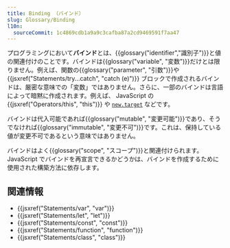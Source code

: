 ```yaml
---
title: Binding （バインド）
slug: Glossary/Binding
l10n:
  sourceCommit: 1c4869cdb1a9a9c3cafba87a2cd9469591f7aa47
---
```


プログラミングにおいて**バインド**とは、{{glossary("identifier","識別子")}}と値の関連付けのことです。バインドは{{glossary("variable", "変数")}}だけとは限りません。例えば、関数の{{glossary("parameter", "引数")}}や {{jsxref("Statements/try...catch", "catch (e)")}} ブロックで作成されるバインドは、厳密な意味での「変数」ではありません。さらに、一部のバインドは言語によって暗黙に作成されます。例えば、 JavaScript の {{jsxref("Operators/this", "this")}} や [`new.target`](/ja/docs/Web/JavaScript/Reference/Operators/new.target) などです。

バインドは代入可能であれば{{glossary("mutable", "変更可能")}}であり、そうでなければ{{glossary("immutable", "変更不可")}}です。これは、保持している値が変更不可であるという意味ではありません。

バインドはよく{{glossary("scope", "スコープ")}}と関連付けられます。 JavaScript でバインドを再宣言できるかどうかは、バインドを作成するために使用された構築方法に依存します。

## 関連情報

- {{jsxref("Statements/var", "var")}}
- {{jsxref("Statements/let", "let")}}
- {{jsxref("Statements/const", "const")}}
- {{jsxref("Statements/function", "function")}}
- {{jsxref("Statements/class", "class")}}
